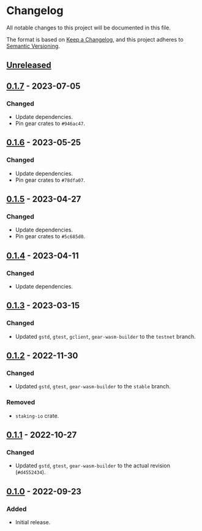# Changelog
All notable changes to this project will be documented in this file.

The format is based on [Keep a Changelog](https://keepachangelog.com/en/1.0.0/),
and this project adheres to [Semantic Versioning](https://semver.org/spec/v2.0.0.html).

## [Unreleased]

## [0.1.7] - 2023-07-05
### Changed
- Update dependencies.
- Pin gear crates to `#946ac47`.

## [0.1.6] - 2023-05-25
### Changed
- Update dependencies.
- Pin gear crates to `#78dfa07`.

## [0.1.5] - 2023-04-27
### Changed
- Update dependencies.
- Pin gear crates to `#5c685d0`.

## [0.1.4] - 2023-04-11
### Changed
- Update dependencies.

## [0.1.3] - 2023-03-15
### Changed
- Updated `gstd`, `gtest`, `gclient`, `gear-wasm-builder` to the `testnet` branch.

## [0.1.2] - 2022-11-30
### Changed
- Updated `gstd`, `gtest`, `gear-wasm-builder` to the `stable` branch.
### Removed
- `staking-io` crate.

## [0.1.1] - 2022-10-27
### Changed
- Updated `gstd`, `gtest`, `gear-wasm-builder` to the actual revision (`#d4552434`).

## [0.1.0] - 2022-09-23
### Added
- Initial release.

[Unreleased]: https://github.com/gear-dapps/staking/compare/0.1.7...HEAD
[0.1.7]: https://github.com/gear-dapps/staking/compare/0.1.6...0.1.7
[0.1.6]: https://github.com/gear-dapps/staking/compare/0.1.5...0.1.6
[0.1.5]: https://github.com/gear-dapps/staking/compare/0.1.4...0.1.5
[0.1.4]: https://github.com/gear-dapps/staking/compare/0.1.3...0.1.4
[0.1.3]: https://github.com/gear-dapps/staking/compare/0.1.2...0.1.3
[0.1.2]: https://github.com/gear-dapps/staking/compare/0.1.1...0.1.2
[0.1.1]: https://github.com/gear-dapps/staking/compare/0.1.0...0.1.1
[0.1.0]: https://github.com/gear-dapps/staking/compare/c997d20...0.1.0
